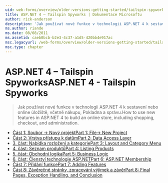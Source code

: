 ```yaml
---
uid: web-forms/overview/older-versions-getting-started/tailspin-spyworks/index
title: ASP.NET 4 – Tailspin Spyworks | Dokumentace Microsoftu
author: rick-anderson
description: 'Jak používat nové funkce v technologii ASP.NET 4 k sestavení nebo online úložiště, včetně nákupu, Pokladna a správu.'
ms.author: riande
ms.date: 08/08/2011
ms.assetid: caeb0bcb-b2e3-4c37-a1d5-420bb4e917ac
msc.legacyurl: /web-forms/overview/older-versions-getting-started/tailspin-spyworks
msc.type: chapter
---
```

<a name="aspnet-4---tailspin-spyworks"></a><span data-ttu-id="55585-103">ASP.NET 4 – Tailspin Spyworks</span><span class="sxs-lookup"><span data-stu-id="55585-103">ASP.NET 4 - Tailspin Spyworks</span></span>
====================
> <span data-ttu-id="55585-104">Jak používat nové funkce v technologii ASP.NET 4 k sestavení nebo online úložiště, včetně nákupu, Pokladna a správu.</span><span class="sxs-lookup"><span data-stu-id="55585-104">How to use new features in ASP.NET 4 to build an online store, including shopping, checkout, and administration.</span></span>


- [<span data-ttu-id="55585-105">Část 1: Soubor -> Nový projekt</span><span class="sxs-lookup"><span data-stu-id="55585-105">Part 1: File-> New Project</span></span>](tailspin-spyworks-part-1.md)
- [<span data-ttu-id="55585-106">Část 2: Vrstva přístupu k datům</span><span class="sxs-lookup"><span data-stu-id="55585-106">Part 2: Data Access Layer</span></span>](tailspin-spyworks-part-2.md)
- [<span data-ttu-id="55585-107">3. část: Nabídka rozložení a kategorie</span><span class="sxs-lookup"><span data-stu-id="55585-107">Part 3: Layout and Category Menu</span></span>](tailspin-spyworks-part-3.md)
- [<span data-ttu-id="55585-108">4. část: Seznam produktů</span><span class="sxs-lookup"><span data-stu-id="55585-108">Part 4: Listing Products</span></span>](tailspin-spyworks-part-4.md)
- [<span data-ttu-id="55585-109">5. část: Obchodní logika</span><span class="sxs-lookup"><span data-stu-id="55585-109">Part 5: Business Logic</span></span>](tailspin-spyworks-part-5.md)
- [<span data-ttu-id="55585-110">6. část: Členství technologie ASP.NET</span><span class="sxs-lookup"><span data-stu-id="55585-110">Part 6: ASP.NET Membership</span></span>](tailspin-spyworks-part-6.md)
- [<span data-ttu-id="55585-111">Část 7: Přidání funkce</span><span class="sxs-lookup"><span data-stu-id="55585-111">Part 7: Adding Features</span></span>](tailspin-spyworks-part-7.md)
- [<span data-ttu-id="55585-112">Část 8: Závěrečné stránky, zpracování výjimek a závěr</span><span class="sxs-lookup"><span data-stu-id="55585-112">Part 8: Final Pages, Exception Handling, and Conclusion</span></span>](tailspin-spyworks-part-8.md)

